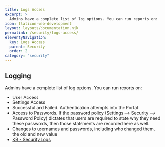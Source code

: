 ```yaml
---
title: Logs Access
excerpt: >
  Admins have a complete list of log options. You can run reports on:
icon: flaticon-web-development
layout: layouts/documentation.njk
permalink: /security/logs-access/
eleventyNavigation:
  key: Logs Access
  parent: Security
  order: 2
category: "security"
---
```


##  Logging

Admins have a complete list of log options. You can run reports on:

- User Access
- Settings Access
- Successful and Failed. Authentication attempts into the Portal
- Access to Passwords. If the password policy (Settings --> Security --> Password Policy) dictates that users are required to state why they need these passwords, then those statements are recorded here as well.
- Changes to usernames and passwords, including who changed them, the old and new value
- [KB - Security Logs](http://kb.siportal.com/portal3/kb/#article/?rID=KB&KBID=7262&Method=View&Permalink=3F28241D477A7F5E455B535C627F7057484552566271702E3F43DAE0AED20B0FB94185993FAB241EEE1397E13088866B90321AADB8CBF51A053618E08D38D4106368BA)
